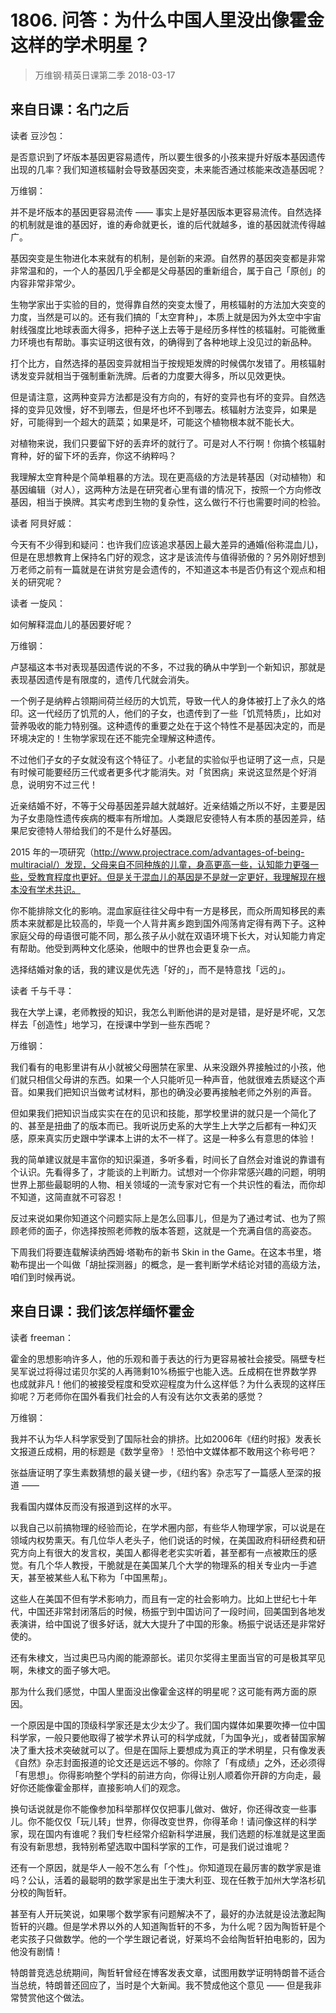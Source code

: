 # 1806. 问答：为什么中国人里没出像霍金这样的学术明星？
> 万维钢·精英日课第二季
2018-03-17

## 来自日课：名门之后

读者 豆沙包：

是否意识到了坏版本基因更容易遗传，所以要生很多的小孩来提升好版本基因遗传出现的几率？我们知道核辐射会导致基因突变，未来能否通过核能来改造基因呢？

万维钢：

并不是坏版本的基因更容易流传 —— 事实上是好基因版本更容易流传。自然选择的机制就是谁的基因好，谁的寿命就更长，谁的后代就越多，谁的基因就流传得越广。

基因突变是生物进化本来就有的机制，是创新的来源。自然界的基因突变都是非常非常温和的，一个人的基因几乎全都是父母基因的重新组合，属于自己「原创」的内容非常非常少。

生物学家出于实验的目的，觉得靠自然的突变太慢了，用核辐射的方法加大突变的力度，当然是可以的。还有我们搞的「太空育种」，本质上就是因为外太空中宇宙射线强度比地球表面大得多，把种子送上去等于是经历多样性的核辐射。可能微重力环境也有帮助。事实证明这很有效，的确得到了各种地球上没见过的新品种。

打个比方，自然选择的基因变异就相当于按规矩发牌的时候偶尔发错了。用核辐射诱发变异就相当于强制重新洗牌。后者的力度要大得多，所以见效更快。

但是请注意，这两种变异方法都是没有方向的，有好的变异也有坏的变异。自然选择的变异见效慢，好不到哪去，但是坏也坏不到哪去。核辐射方法变异，如果是好，可能得到一个超大的蔬菜；如果是坏，可能这个植物根本就不能长大。

对植物来说，我们只要留下好的丢弃坏的就行了。可是对人不行啊！你搞个核辐射育种，好的留下坏的丢弃，你这不纳粹吗？

我理解太空育种是个简单粗暴的方法。现在更高级的方法是转基因（对动植物）和基因编辑（对人），这两种方法是在研究者心里有谱的情况下，按照一个方向修改基因，相当于换牌。其实考虑到生物的复杂性，这么做行不行也需要时间的检验。

读者 阿貝好威：

今天有不少得到和疑问：也许我们应该追求基因上最大差异的通婚(俗称混血儿)，但是在思想教育上保持名门好的观念，这才是该流传与值得骄傲的？另外刚好想到万老师之前有一篇就是在讲贫穷是会遗传的，不知道这本书是否仍有这个观点和相关的研究呢？

读者 一旋风：

如何解释混血儿的基因要好呢？

万维钢：

卢瑟福这本书对表现基因遗传说的不多，不过我的确从中学到一个新知识，那就是表现基因遗传是有限度的，遗传几代就会消失。

一个例子是纳粹占领期间荷兰经历的大饥荒，导致一代人的身体被打上了永久的烙印。这一代经历了饥荒的人，他们的子女，也遗传到了一些「饥荒特质」，比如对营养吸收的能力特别强。这种遗传的重要之处在于这个特性不是基因决定的，而是环境决定的！生物学家现在还不能完全理解这种遗传。

不过他们子女的子女就没有这个特征了。小老鼠的实验似乎也证明了这一点，只是有时候可能要经历三代或者更多代才能消失。对「贫困病」来说这显然是个好消息，说明穷不过三代！

近亲结婚不好，不等于父母基因差异越大就越好。近亲结婚之所以不好，主要是因为子女患隐性遗传疾病的概率有所增加。人类跟尼安德特人有本质的基因差异，结果尼安德特人带给我们的不是什么好基因。

2015 年的一项研究（http://www.projectrace.com/advantages-of-being-multiracial/）发现，父母来自不同种族的儿童，身高更高一些，认知能力更强一些，受教育程度也更好。但是关于混血儿的基因是不是就一定更好，我理解现在根本没有学术共识。

你不能排除文化的影响。混血家庭往往父母中有一方是移民，而众所周知移民的素质本来就都是比较高的，毕竟一个人背井离乡跑到国外闯荡肯定得有两下子。这种家庭父母的母语很可能不同，那么孩子从小就在双语环境下长大，对认知能力肯定有帮助。他受到两种文化感染，他眼中的世界也会更复杂一点。

选择结婚对象的话，我的建议是优先选「好的」，而不是特意找「远的」。

读者 千与千寻：

我在大学上课，老师教授的知识，我怎么判断他讲的是对是错，是好是坏呢，又怎样去「创造性」地学习，在授课中学到一些东西呢？

万维钢：

我们看有的电影里讲有从小就被父母圈禁在家里、从来没跟外界接触过的小孩，他们就只相信父母讲的东西。如果一个人只能听见一种声音，他就很难去质疑这个声音。如果我们把知识当做考试材料，那也的确没必要再接触老师之外别的声音。

但如果我们把知识当成实实在在的见识和技能，那学校里讲的就只是一个简化了的、甚至是扭曲了的版本而已。我听说历史系的大学生上大学之后都有一种幻灭感，原来真实历史跟中学课本上讲的太不一样了。这是一种多么有意思的体验！

我的简单建议就是丰富你的知识渠道，多听多看，时间长了自然会对谁说的靠谱有个认识。先看得多了，才能谈的上判断力。试想对一个你非常感兴趣的问题，明明世界上那些最聪明的人物、相关领域的一流专家对它有一个共识性的看法，而你却不知道，这简直就不可容忍！

反过来说如果你知道这个问题实际上是怎么回事儿，但是为了通过考试、也为了照顾老师的面子，你选择按照老师教的版本答题，这就是一个充满自信的高姿态。

下周我们将要连载解读纳西姆·塔勒布的新书 Skin in the Game。在这本书里，塔勒布提出一个叫做「胡扯探测器」的概念，是一套判断学术结论对错的高级方法，咱们到时候再说。

## 来自日课：我们该怎样缅怀霍金

读者 freeman：

霍金的思想影响许多人，他的乐观和善于表达的行为更容易被社会接受。隔壁专栏吴军说过将得过诺贝尔奖的人再筛剩10%杨振宁也能入选。丘成桐在世界数学界也成就非凡！他们的被接受程度和受欢迎程度为什么这样低？为什么表现的这样压抑呢？万老师你在国外看我们社会的人有没有达尔文表弟的感觉？

万维钢：

我并不认为华人科学家受到了国际社会的排挤。比如2006年《纽约时报》发表长文报道丘成桐，用的标题是《数学皇帝》！恐怕中文媒体都不敢用这个称号吧？

张益唐证明了孪生素数猜想的最关键一步，《纽约客》杂志写了一篇感人至深的报道 —— 

我看国内媒体反而没有报道到这样的水平。

以我自己以前搞物理的经验而论，在学术圈内部，有些华人物理学家，可以说是在领域内权势熏天。有几位华人老头子，他们说话的时候，在美国政府科研经费和研究方向上有很大的发言权，美国人都得老老实实听着，甚至都有一点被欺压的感觉。有几个华人教授，干脆就是在美国某几个大学的物理系的相关专业内一手遮天，甚至被某些人私下称为「中国黑帮」。

这些人在美国不但有学术影响力，而且有一定的社会影响力。比如上世纪七十年代，中国还非常封闭落后的时候，杨振宁到中国访问了一段时间，回美国到各地发表演讲，给中国说了很多好话，就大大提升了中国的形象。杨振宁说话还是非常好使的。

还有朱棣文，当过奥巴马内阁的能源部长。诺贝尔奖得主里面当官的可是极其罕见啊，朱棣文的面子够大吧。

那为什么我们感觉，中国人里面没出像霍金这样的明星呢？这可能有两方面的原因。

一个原因是中国的顶级科学家还是太少太少了。我们国内媒体如果要吹捧一位中国科学家，一般只要他取得了被学术界认可的科学成就，「为国争光」，或者替国家解决了重大技术突破就可以了。但是在国际上要想成为真正的学术明星，只有像发表《自然》杂志封面报道的论文还是远远不够的。你除了「有成绩」之外，还必须得「有思想」。你得影响整个学科的前进方向，你得让别人顺着你开辟的方向走，最好你还能像霍金那样，直接影响人们的观念。

换句话说就是你不能像参加科举那样仅仅把事儿做对、做好，你还得改变一些事儿。你不能仅仅「玩儿转」世界，你得改变世界，你得革命！请问像这样的科学家，现在国内有谁呢？我们专栏经常介绍新科学进展，我们选题的标准就是这里面有没有新思想，我特别希望选取中国科学家的工作，可是我们说过谁呢？

还有一个原因，就是华人一般不怎么有「个性」。你知道现在最厉害的数学家是谁吗？公认，活着的最聪明的数学家是出生于澳大利亚、现在任教于加州大学洛杉矶分校的陶哲轩。

甚至有人开玩笑说，如果哪个数学家有问题解决不了，最好的办法就是设法激起陶哲轩的兴趣。但是学术界以外的人知道陶哲轩的不多，为什么呢？因为陶哲轩是个老实孩子只做数学。他的一个学生跟记者说，好莱坞不会给陶哲轩拍电影的，因为他没有剧情！

特朗普竞选总统期间，陶哲轩曾经在博客发表文章，试图用数学证明特朗普不适合当总统，特朗普还回应了，当时是个大新闻。我不赞成他这个意见 —— 但是我非常赞赏他这个做法。

